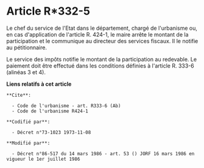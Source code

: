 # Article R*332-5

Le chef du service de l'Etat dans le département, chargé de l'urbanisme ou, en cas d'application de l'article R. 424-1, le
maire arrête le montant de la participation et le communique au directeur des services fiscaux. Il le notifie au
pétitionnaire.

Le service des impôts notifie le montant de la participation au redevable. Le paiement doit être effectué dans les conditions
définies à l'article R. 333-6 (alinéas 3 et 4).

**Liens relatifs à cet article**

	**Cite**:

	  - Code de l'urbanisme - art. R333-6 (Ab)
	  - Code de l'urbanisme R424-1

	**Codifié par**:

	  - Décret n°73-1023 1973-11-08

	**Modifié par**:

	  - Décret n°86-517 du 14 mars 1986 - art. 53 () JORF 16 mars 1986 en vigueur le 1er juillet 1986
